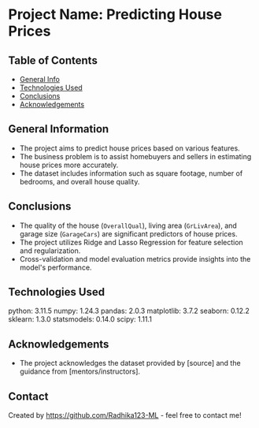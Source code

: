 # Project Name: Predicting House Prices

## Table of Contents
* [General Info](#general-information)
* [Technologies Used](#technologies-used)
* [Conclusions](#conclusions)
* [Acknowledgements](#acknowledgements)

## General Information
- The project aims to predict house prices based on various features.
- The business problem is to assist homebuyers and sellers in estimating house prices more accurately.
- The dataset includes information such as square footage, number of bedrooms, and overall house quality.

## Conclusions
- The quality of the house (`OverallQual`), living area (`GrLivArea`), and garage size (`GarageCars`) are significant predictors of house prices.
- The project utilizes Ridge and Lasso Regression for feature selection and regularization.
- Cross-validation and model evaluation metrics provide insights into the model's performance.

## Technologies Used
python:  3.11.5
numpy:  1.24.3
pandas:  2.0.3
matplotlib:  3.7.2
seaborn:  0.12.2
sklearn:  1.3.0
statsmodels:  0.14.0
scipy:  1.11.1


## Acknowledgements
- The project acknowledges the dataset provided by [source] and the guidance from [mentors/instructors].
  
## Contact
Created by https://github.com/Radhika123-ML - feel free to contact me!


<!-- Optional -->
<!-- ## License -->
<!-- This project is open source and available under the [... License](). -->

<!-- You don't have to include all sections - just the one's relevant to your project -->
